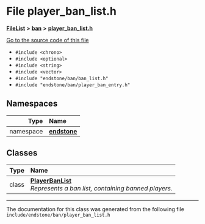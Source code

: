 

# File player\_ban\_list.h



[**FileList**](files.md) **>** [**ban**](dir_f1b1f2e9abb31749ef58cd98f22bcd78.md) **>** [**player\_ban\_list.h**](player__ban__list_8h.md)

[Go to the source code of this file](player__ban__list_8h_source.md)



* `#include <chrono>`
* `#include <optional>`
* `#include <string>`
* `#include <vector>`
* `#include "endstone/ban/ban_list.h"`
* `#include "endstone/ban/player_ban_entry.h"`













## Namespaces

| Type | Name |
| ---: | :--- |
| namespace | [**endstone**](namespaceendstone.md) <br> |


## Classes

| Type | Name |
| ---: | :--- |
| class | [**PlayerBanList**](classendstone_1_1PlayerBanList.md) <br>_Represents a ban list, containing banned players._  |



















































------------------------------
The documentation for this class was generated from the following file `include/endstone/ban/player_ban_list.h`

